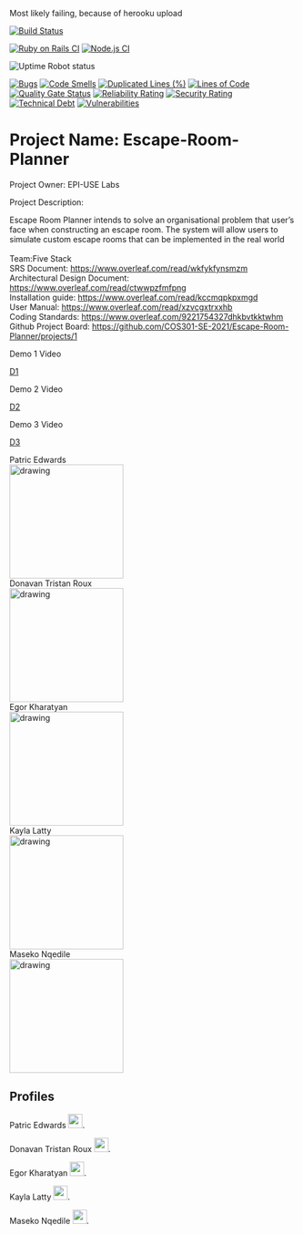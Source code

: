 Most likely failing, because of herooku upload

[![Build Status](https://img.shields.io/endpoint.svg?url=https%3A%2F%2Factions-badge.atrox.dev%2FCOS301-SE-2021%2FEscape-Room-Planner%2Fbadge%3Fref%3Dmaster&style=for-the-badge)](https://actions-badge.atrox.dev/COS301-SE-2021/Escape-Room-Planner/goto?ref=master)

[![Ruby on Rails CI](https://github.com/COS301-SE-2021/Escape-Room-Planner/actions/workflows/ruby.yml/badge.svg?branch=master)](https://github.com/COS301-SE-2021/Escape-Room-Planner/actions/workflows/ruby.yml)
[![Node.js CI](https://github.com/COS301-SE-2021/Escape-Room-Planner/actions/workflows/node.js.yml/badge.svg?branch=master)](https://github.com/COS301-SE-2021/Escape-Room-Planner/actions/workflows/node.js.yml)

![Uptime Robot status](https://img.shields.io/uptimerobot/status/m788368677-4f8867187e66b07802dca277)

[![Bugs](https://sonarcloud.io/api/project_badges/measure?project=COS301-SE-2021_Escape-Room-Planner&metric=bugs)](https://sonarcloud.io/dashboard?id=COS301-SE-2021_Escape-Room-Planner)
[![Code Smells](https://sonarcloud.io/api/project_badges/measure?project=COS301-SE-2021_Escape-Room-Planner&metric=code_smells)](https://sonarcloud.io/dashboard?id=COS301-SE-2021_Escape-Room-Planner)
[![Duplicated Lines (%)](https://sonarcloud.io/api/project_badges/measure?project=COS301-SE-2021_Escape-Room-Planner&metric=duplicated_lines_density)](https://sonarcloud.io/dashboard?id=COS301-SE-2021_Escape-Room-Planner)
[![Lines of Code](https://sonarcloud.io/api/project_badges/measure?project=COS301-SE-2021_Escape-Room-Planner&metric=ncloc)](https://sonarcloud.io/dashboard?id=COS301-SE-2021_Escape-Room-Planner)
[![Quality Gate Status](https://sonarcloud.io/api/project_badges/measure?project=COS301-SE-2021_Escape-Room-Planner&metric=alert_status)](https://sonarcloud.io/dashboard?id=COS301-SE-2021_Escape-Room-Planner)
[![Reliability Rating](https://sonarcloud.io/api/project_badges/measure?project=COS301-SE-2021_Escape-Room-Planner&metric=reliability_rating)](https://sonarcloud.io/dashboard?id=COS301-SE-2021_Escape-Room-Planner)
[![Security Rating](https://sonarcloud.io/api/project_badges/measure?project=COS301-SE-2021_Escape-Room-Planner&metric=security_rating)](https://sonarcloud.io/dashboard?id=COS301-SE-2021_Escape-Room-Planner)
[![Technical Debt](https://sonarcloud.io/api/project_badges/measure?project=COS301-SE-2021_Escape-Room-Planner&metric=sqale_index)](https://sonarcloud.io/dashboard?id=COS301-SE-2021_Escape-Room-Planner)
[![Vulnerabilities](https://sonarcloud.io/api/project_badges/measure?project=COS301-SE-2021_Escape-Room-Planner&metric=vulnerabilities)](https://sonarcloud.io/dashboard?id=COS301-SE-2021_Escape-Room-Planner)

# Project Name: Escape-Room-Planner <br>

Project Owner: EPI-USE Labs <br>

Project Description:

Escape Room Planner intends to solve an organisational problem that user’s face when constructing an escape room. The system will allow users to simulate custom escape rooms that can be implemented in the real world<br>
<br>
Team:Five Stack <br>
SRS Document: https://www.overleaf.com/read/wkfykfynsmzm <br>
Architectural Design Document: https://www.overleaf.com/read/ctwwpzfmfpng <br>
Installation guide: https://www.overleaf.com/read/kccmqpkpxmgd <br>
User Manual: https://www.overleaf.com/read/xzvcgxtrxxhb <br>
Coding Standards: https://www.overleaf.com/9221754327dhkbvtkktwhm <br> 
Github Project Board: https://github.com/COS301-SE-2021/Escape-Room-Planner/projects/1


Demo 1 Video

<a href="https://drive.google.com/file/d/1Em9AlEbCi5XUoBylOSh817M6wGMkWlOJ/view?usp=sharing"> D1 </a>

Demo 2 Video 

<a href="https://drive.google.com/file/d/1uy35Gb0zIIfnhL9dCspSV_aeQDtsN8_1/view?usp=sharing"> D2 </a>

Demo 3 Video

<a href="https://drive.google.com/file/d/18C6vxLCTuvy_rBk-ZNHq3pq2yRfKYChr/view?usp=sharing"> D3 </a>
 
<figcaption>Patric Edwards</figcaption>
<img src="https://media-exp1.licdn.com/dms/image/C4E03AQFQKbfxwCC34w/profile-displayphoto-shrink_200_200/0/1618567484082?e=1634774400&v=beta&t=DA1foKTnr8GwnyIK1hFocHMtkc50ic4dnCjKXhjxEHI" alt="drawing" width="200"/>

<br>
<figcaption>Donavan Tristan Roux</figcaption>
<img src="https://media-exp1.licdn.com/dms/image/C5603AQEn75RL-BbDYg/profile-displayphoto-shrink_200_200/0/1622747131588?e=1634774400&v=beta&t=lWvYIR300quJGS3vEawa-Ogs8W7dGLIUEc1rzSkN7-M" alt="drawing" width="200"/>

<br>
<figcaption>Egor Kharatyan</figcaption>
<img src="https://media-exp1.licdn.com/dms/image/C4E03AQFI5fEMgKr8iw/profile-displayphoto-shrink_200_200/0/1623079202329?e=1629936000&v=beta&t=VC8fd9I-Jz-6q_1wbRazvNIQLSJR8AymeBiPoLhvUKg" alt="drawing" width="200"/>

<br>
<figcaption>Kayla Latty</figcaption>
<img src="https://media-exp1.licdn.com/dms/image/C4E03AQHh0m-cWuPkwA/profile-displayphoto-shrink_200_200/0/1618642120802?e=1634774400&v=beta&t=dAUPs-kvP_BDOEYPY__mkGzt_f4AIBulHokNoz-FpLw" alt="drawing" width="200"/>

<br>
<figcaption>Maseko Nqedile</figcaption>
<img src="https://media-exp1.licdn.com/dms/image/C5603AQGcFkisbO4ACQ/profile-displayphoto-shrink_200_200/0/1618731388530?e=1634774400&v=beta&t=TUvGyESDUy0QVSkjiRnF5aAY5IxcpboVZzQ8yqvs4tA" alt="drawing" width="200"/>

## Profiles

Patric Edwards [<img src="https://pngmind.com/wp-content/uploads/2019/08/Linkedin-Logo-Png-Transparent-Background-1.png" width="25px"/>][1].

Donavan Tristan Roux [<img src="https://pngmind.com/wp-content/uploads/2019/08/Linkedin-Logo-Png-Transparent-Background-1.png" width="25px"/>][2].

Egor Kharatyan [<img src="https://pngmind.com/wp-content/uploads/2019/08/Linkedin-Logo-Png-Transparent-Background-1.png" width="25px"/>][3].

Kayla Latty [<img src="https://pngmind.com/wp-content/uploads/2019/08/Linkedin-Logo-Png-Transparent-Background-1.png" width="25px"/>][4].

Maseko Nqedile [<img src="https://pngmind.com/wp-content/uploads/2019/08/Linkedin-Logo-Png-Transparent-Background-1.png" width="25px"/>][5].

[1]: https://www.linkedin.com/in/patric-edwards-220879204/
[2]: https://www.linkedin.com/in/donavan-roux-940b3120b/
[3]: https://www.linkedin.com/in/egor-kharatyan-37a86620b/
[4]: https://www.linkedin.com/in/kayla-latty-793b7320b/
[5]: https://www.linkedin.com/in/sfiso-n-maseko-300160210/
